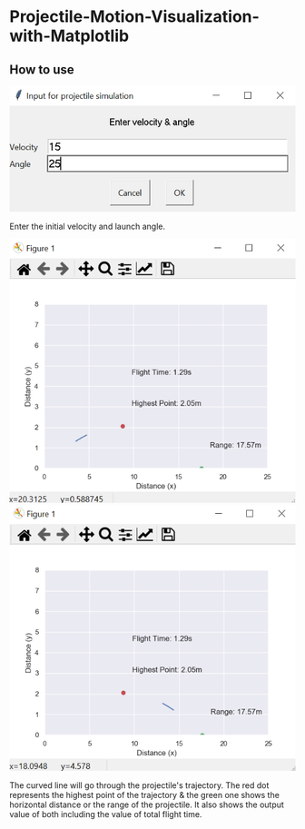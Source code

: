 # Projectile-Motion-Visualization-with-Matplotlib

## How to use
![Input Values](images/input.PNG)

Enter the initial velocity and launch angle.

![Visualization (a)](images/flight.PNG)![Vizualization (b)](images/flight%202.PNG)

The curved line will go through the projectile's trajectory.
The red dot represents the highest point of the trajectory & the green one shows the horizontal distance or the range of the projectile.
It also shows the output value of both including the value of total flight time.
